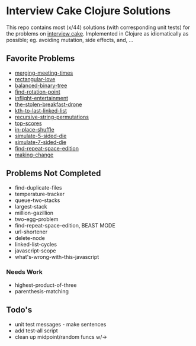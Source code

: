 # Interview Cake Clojure Solutions
This repo contains most (x/44) solutions (with corresponding unit tests) for the problems on [interview cake](https://www.interviewcake.com). Implemented in Clojure as idiomatically as possible; eg. avoiding mutation, side effects, and, ...

## Favorite Problems
- [merging-meeting-times](merging-meeting-times/)
- [rectangular-love](rectangular-love/)
- [balanced-binary-tree](balanced-binary-tree/)
- [find-rotation-point](find-rotation-point/)
- [inflight-entertainment](inflight-entertainment/)
- [the-stolen-breakfast-drone](the-stolen-breakfast-drone/)
- [kth-to-last-linked-list](kth-to-last-linked-list/)
- [recursive-string-permutations](recursive-string-permutations/)
- [top-scores](top-scores/)
- [in-place-shuffle](in-place-shuffle/)
- [simulate-5-sided-die](simulate-5-sided-die/)
- [simulate-7-sided-die](simulate-7-sided-die/)
- [find-repeat-space-edition](find-repeat-space-edition/)
- [making-change](making-change/)

## Problems Not Completed
- find-duplicate-files
- temperature-tracker
- queue-two-stacks
- largest-stack
- million-gazillion
- two-egg-problem
- find-repeat-space-edition, BEAST MODE
- url-shortener
- delete-node
- linked-list-cycles
- javascript-scope
- what's-wrong-with-this-javascript

### Needs Work
- highest-product-of-three
- parenthesis-matching

## Todo's
- unit test messages - make sentences
- add test-all script
- clean up midpoint/random funcs w/->
